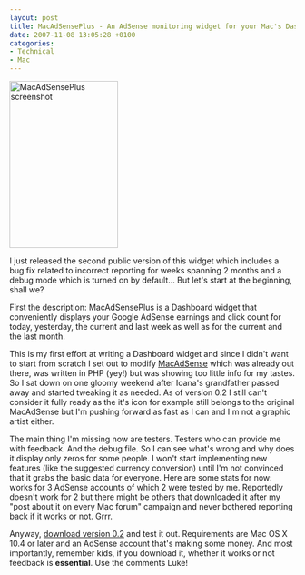 ```yaml
---
layout: post
title: MacAdSensePlus - An AdSense monitoring widget for your Mac's Dashboard
date: 2007-11-08 13:05:28 +0100
categories:
- Technical
- Mac
---
```

<img src="https://content.rusiczki.net/blogpics/macadsenseplus-first-version.png" width="191" height="294" alt="MacAdSensePlus screenshot" class="postimage"/>

I just released the second public version of this widget which includes a bug fix related to incorrect reporting for weeks spanning 2 months and a debug mode which is turned on by default... But let's start at the beginning, shall we?

First the description: MacAdSensePlus is a Dashboard widget that conveniently displays your Google AdSense earnings and click count for today, yesterday, the current and last week as well as for the current and the last month.

This is my first effort at writing a Dashboard widget and since I didn't want to start from scratch I set out to modify <a href="http://blog.oswaldism.de/macadsense-simple-adsense-widget-for-mac-os-x">MacAdSense</a> which was already out there, was written in PHP (yey!) but was showing too little info for my tastes. So I sat down on one gloomy weekend after Ioana's grandfather passed away and started tweaking it as needed. As of version 0.2 I still can't consider it fully ready as the it's icon for example still belongs to the original MacAdSense but I'm pushing forward as fast as I can and I'm not a graphic artist either.

The main thing I'm missing now are testers. Testers who can provide me with feedback. And the debug file. So I can see what's wrong and why does it display only zeros for some people. I won't start implementing new features (like the suggested currency conversion) until I'm not convinced that it grabs the basic data for everyone. Here are some stats for now: works for 3 AdSense accounts of which 2 were tested by me. Reportedly doesn't work for 2 but there might be others that downloaded it after my "post about it on every Mac forum" campaign and never bothered reporting back if it works or not. Grrr.

Anyway, <a href="http://www.rusiczki.net/macadsenseplus/releases/MacAdSensePlus.0.2.wdgt.zip">download version 0.2</a> and test it out. Requirements are Mac OS X 10.4 or later and an AdSense account that's making some money. And most importantly, remember kids, if you download it, whether it works or not feedback is <strong>essential</strong>. Use the comments Luke!
